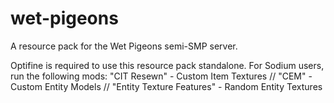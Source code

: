 # wet-pigeons
A resource pack for the Wet Pigeons semi-SMP server.

Optifine is required to use this resource pack standalone.
For Sodium users, run the following mods:
"CIT Resewn" - Custom Item Textures // 
"CEM" - Custom Entity Models // 
"Entity Texture Features" - Random Entity Textures
